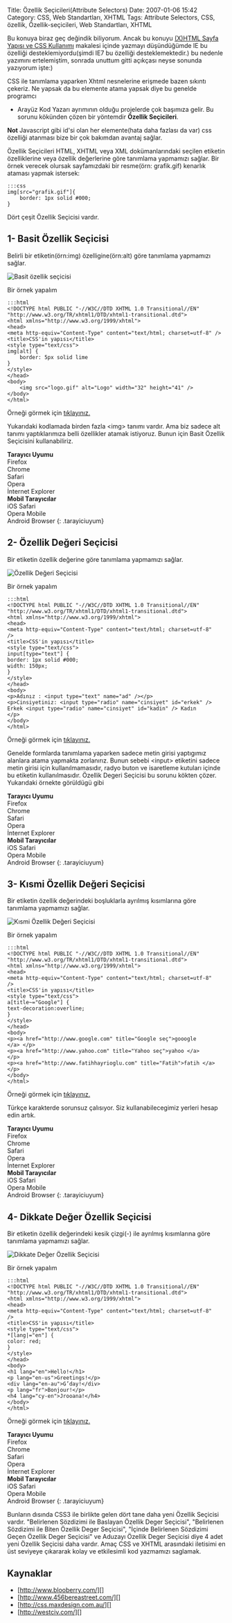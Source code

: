 Title: Özellik Seçicileri(Attribute Selectors)
Date: 2007-01-06 15:42
Category: CSS, Web Standartları, XHTML
Tags: Attribute Selectors, CSS, özellik, Özellik-seçicileri, Web Standartları, XHTML

Bu konuya biraz geç değindik biliyorum. Ancak bu konuyu [(X)HTML Sayfa Yapısı ve CSS Kullanımı][] makalesi içinde yazmayı düşündüğümde IE bu
özelliği desteklemiyordu(şimdi IE7 bu özelliği desteklemektedir.) bu
nedenle yazımını ertelemiştim, sonrada unuttum gitti açıkçası neyse
sonunda yazıyorum işte:) 

CSS ile tanımlama yaparken Xhtml nesnelerine erişmede bazen sıkıntı
çekeriz. Ne yapsak da bu elemente atama yapsak diye bu genelde programcı
- Arayüz Kod Yazarı ayrımının olduğu projelerde çok başımıza gelir. Bu
sorunu kökünden çözen bir yöntemdir **Özellik Seçicileri**.

**Not**
Javascript gibi id'si olan her elemente(hata daha fazlası da var) css
özelliği atanması bize bir çok bakımdan avantaj sağlar.


Özellik Seçicileri HTML, XHTML veya XML dokümanlarındaki seçilen
etiketin özelliklerine veya özellik değerlerine göre tanımlama yapmamızı
sağlar. Bir örnek verecek olursak sayfamızdaki bir resme(örn:
grafik.gif) kenarlık ataması yapmak istersek:

	:::css
	img[src="grafik.gif"]{ 
		border: 1px solid #000; 
	} 

Dört çeşit Özellik Seçicisi vardır.

## 1- Basit Özellik Seçicisi

Belirli bir etiketin(örn:img) özelligine(örn:alt) göre tanımlama
yapmamızı sağlar.

![Basit özellik seçicisi][]

Bir örnek yapalım

	:::html
	<!DOCTYPE html PUBLIC "-//W3C//DTD XHTML 1.0 Transitional//EN"
	"http://www.w3.org/TR/xhtml1/DTD/xhtml1-transitional.dtd">
	<html xmlns="http://www.w3.org/1999/xhtml">
	<head>
	<meta http-equiv="Content-Type" content="text/html; charset=utf-8" />
	<title>CSS'in yapısı</title>
	<style type="text/css">
	img[alt] {
		border: 5px solid lime
	}
	</style>
	</head>
	<body>
		<img src="logo.gif" alt="Logo" width="32" height="41" />
	</body>
	</html>


Örneği görmek için [tıklayınız.][]

Yukarıdaki kodlamada birden fazla <img\> tanımı vardır. Ama biz sadece
alt tanımı yaptıklarımıza belli özellikler atamak istiyoruz. Bunun için
Basit Özellik Seçicisini kullanabiliriz.

**Tarayıcı Uyumu**  
Firefox    
Chrome   
Safari   
Opera   
İnternet Explorer   
**Mobil Tarayıcılar**  
iOS Safari   
Opera Mobile  
Android Browser
{: .tarayiciuyum}

## 2- Özellik Değeri Seçicisi

Bir etiketin özellik değerine göre tanımlama yapmamızı sağlar.

![Özellik Değeri Seçicisi][]

Bir örnek yapalım

	:::html
	<!DOCTYPE html PUBLIC "-//W3C//DTD XHTML 1.0 Transitional//EN"
	"http://www.w3.org/TR/xhtml1/DTD/xhtml1-transitional.dtd">
	<html xmlns="http://www.w3.org/1999/xhtml">
	<head>
	<meta http-equiv="Content-Type" content="text/html; charset=utf-8"
	/>
	<title>CSS'in yapısı</title>
	<style type="text/css">
	input[type="text"] {
	border: 1px solid #000;
	width: 150px;
	}
	</style>
	</head>
	<body>
	<p>Adınız : <input type="text" name="ad" /></p>
	<p>Cinsiyetiniz: <input type="radio" name="cinsiyet" id="erkek" />
	Erkek <input type="radio" name="cinsiyet" id="kadin" /> Kadın
	</p>
	</body>
	</html>

Örneği görmek için [tıklayınız.][1]

Genelde formlarda tanımlama yaparken sadece metin girisi yaptıgımız
alanlara atama yapmakta zorlanırız. Bunun sebebi <input\> etiketini
sadece metin girisi için kullanılmamasıdır, radyo buton ve isaretleme
kutuları içinde bu etiketin kullanılmasıdır. Özellik Degeri Seçicisi bu
sorunu kökten çözer. Yukarıdaki örnekte görüldügü gibi

**Tarayıcı Uyumu**  
Firefox   
Chrome   
Safari   
Opera   
İnternet Explorer   
**Mobil Tarayıcılar**  
iOS Safari     
Opera Mobile  
Android Browser
{: .tarayiciuyum}

## 3- Kısmi Özellik Değeri Seçicisi

Bir etiketin özellik değerindeki boşluklarla ayrılmış kısımlarına göre
tanımlama yapmamızı sağlar.

![Kısmi Özellik Değeri Seçicisi][]

Bir örnek yapalım

	:::html
	<!DOCTYPE html PUBLIC "-//W3C//DTD XHTML 1.0 Transitional//EN"
	"http://www.w3.org/TR/xhtml1/DTD/xhtml1-transitional.dtd">
	<html xmlns="http://www.w3.org/1999/xhtml">
	<head>
	<meta http-equiv="Content-Type" content="text/html; charset=utf-8"
	/>
	<title>CSS'in yapısı</title>
	<style type="text/css">
	a[title~="Google"] {
	text-decoration:overline;
	}
	</style>
	</head>
	<body>
	<p><a href="http://www.google.com" title="Google seç">gooogle
	</a> </p>
	<p><a href="http://www.yahoo.com" title="Yahoo seç">yahoo </a>
	</p>
	<p><a href="http://www.fatihhayrioglu.com" title="Fatih">fatih </a>
	</p>
	</body>
	</html> 

Örneği görmek için [tıklayınız.][2]

Türkçe karakterde sorunsuz çalısıyor. Siz kullanabilecegimiz yerleri
hesap edin artık.

**Tarayıcı Uyumu**  
Firefox   
Chrome   
Safari   
Opera   
İnternet Explorer   
**Mobil Tarayıcılar**  
iOS Safari   
Opera Mobile  
Android Browser
{: .tarayiciuyum}

## 4- Dikkate Değer Özellik Seçicisi

Bir etiketin özellik değerindeki kesik çizgi(-) ile ayrılmış kısımlarına
göre tanımlama yapmamızı sağlar.

![Dikkate Değer Özellik Seçicisi][]

Bir örnek yapalım

	:::html
	<!DOCTYPE html PUBLIC "-//W3C//DTD XHTML 1.0 Transitional//EN"
	"http://www.w3.org/TR/xhtml1/DTD/xhtml1-transitional.dtd">
	<html xmlns="http://www.w3.org/1999/xhtml">
	<head>
	<meta http-equiv="Content-Type" content="text/html; charset=utf-8"
	/>
	<title>CSS'in yapısı</title>
	<style type="text/css">
	*[lang|="en"] {
	color: red;
	}
	</style>
	</head>
	<body>
	<h1 lang="en">Hello!</h1>
	<p lang="en-us">Greetings!</p>
	<div lang="en-au">G’day!</div>
	<p lang="fr">Bonjour!</p>
	<h4 lang="cy-en">Jrooana!</h4>
	</body>
	</html>

Örneği görmek için [tıklayınız.][3]

**Tarayıcı Uyumu**  
Firefox   
Chrome   
Safari   
Opera   
İnternet Explorer   
**Mobil Tarayıcılar**  
iOS Safari   
Opera Mobile  
Android Browser
{: .tarayiciuyum}
  

Bunların dısında CSS3 ile birlikte gelen dört tane daha yeni Özellik
Seçicisi vardır. "Belirlenen Sözdizimi ile Baslayan Özellik Deger
Seçicisi", "Belirlenen Sözdizimi ile Biten Özellik Deger Seçicisi",
"İçinde Belirlenen Sözdizimi Geçen Özellik Deger Seçicisi" ve Aduzayı
Özellik Deger Seçicisi diye 4 adet yeni Özellik Seçicisi daha vardır.
Amaç CSS ve XHTML arasındaki iletisimi en üst seviyeye çıkararak kolay
ve etkilesimli kod yazmamızı saglamak.

## Kaynaklar

-   [http://www.blooberry.com/][]
-   [http://www.456bereastreet.com/][]
-   [http://css.maxdesign.com.au/][]
-   [http://westciv.com/][]

  [(X)HTML Sayfa Yapısı ve CSS Kullanımı]: http://www.fatihhayrioglu.com/xhtml-sayfa-yapisi-ve-css-kullanimi/
  [Basit özellik seçicisi]: /images/basit_ozel_secici.gif
  [tıklayınız.]: /dokumanlar/basit_ozellik_secici.html
  [Özellik Değeri Seçicisi]: /images/ozellik_degeri_secicisi.gif
  [1]: /dokumanlar/ozellik_degeri_secicisi.html
  [Kısmi Özellik Değeri Seçicisi]: /images/kismi_secici.gif
  [2]: /dokumanlar/kismi_secici.html
  [Dikkate Değer Özellik Seçicisi]: /images/dikkate_deger_secici.gif
  [3]: /dokumanlar/dikkate_deger_secici.html
  [http://www.blooberry.com/]: http://www.blooberry.com/indexdot/css/syntax/selectors/attribute.htm
  [http://www.456bereastreet.com/]: http://www.456bereastreet.com/archive/200510/css_21_selectors_part_2/
  [http://css.maxdesign.com.au/]: http://css.maxdesign.com.au/selectutorial/selectors_attribute.htm
  [http://westciv.com/]: http://westciv.com/style_master/academy/browser_support/selectors.html
